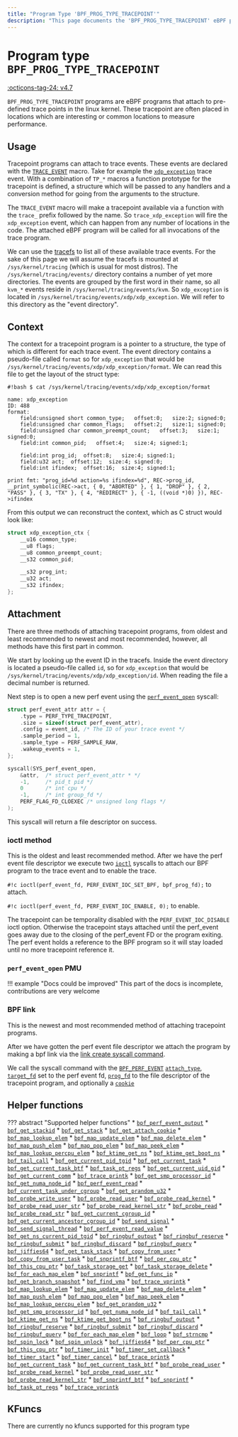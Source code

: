 ```yaml
---
title: "Program Type 'BPF_PROG_TYPE_TRACEPOINT'"
description: "This page documents the 'BPF_PROG_TYPE_TRACEPOINT' eBPF program type, including its definition, usage, program types that can use it, and examples."
---
```

# Program type `BPF_PROG_TYPE_TRACEPOINT`

<!-- [FEATURE_TAG](BPF_PROG_TYPE_TRACEPOINT) -->
[:octicons-tag-24: v4.7](https://github.com/torvalds/linux/commit/98b5c2c65c2951772a8fc661f50d675e450e8bce)
<!-- [/FEATURE_TAG] -->

`BPF_PROG_TYPE_TRACEPOINT` programs are eBPF programs that attach to pre-defined trace points in the linux kernel. These tracepoint are often placed in locations which are interesting or common locations to measure performance.

## Usage

Tracepoint programs can attach to trace events. These events are declared with the [`TRACE_EVENT`](https://elixir.bootlin.com/linux/v6.2.2/source/include/linux/tracepoint.h#L436) macro. Take for example the [`xdp_exception`](https://elixir.bootlin.com/linux/v6.2.2/source/include/trace/events/xdp.h#L28) trace event. With a combination of `TP_*` macros a function prototype for the tracepoint is defined, a structure which will be passed to any handlers and a conversion method for going from the arguments to the structure. 

The `TRACE_EVENT` macro will make a tracepoint available via a function with the `trace_` prefix followed by the name. So `trace_xdp_exception` will fire the `xdp_exception` event, which can happen from any number of locations in the code. The attached eBPF program will be called for all invocations of the trace program.

We can use the [tracefs](https://www.kernel.org/doc/Documentation/trace/ftrace.txt) to list all of these available trace events. For the sake of this page we will assume the tracefs is mounted at `/sys/kernel/tracing` (which is usual for most distros). The `/sys/kernel/tracing/events/` directory contains a number of yet more directories. The events are grouped by the first word in their name, so all `kvm_*` events reside in `/sys/kernel/tracing/events/kvm`. So `xdp_exception` is located in `/sys/kernel/tracing/events/xdp/xdp_exception`. We will refer to this directory as the "event directory".

## Context

The context for a tracepoint program is a pointer to a structure, the type of which is different for each trace event. The event directory contains a pseudo-file called `format` so for `xdp_exception` that would be `/sys/kernel/tracing/events/xdp/xdp_exception/format`. We can read this file to get the layout of the struct type:

`#!bash $ cat /sys/kernel/tracing/events/xdp/xdp_exception/format`
```
name: xdp_exception
ID: 488
format:
	field:unsigned short common_type;	offset:0;	size:2;	signed:0;
	field:unsigned char common_flags;	offset:2;	size:1;	signed:0;
	field:unsigned char common_preempt_count;	offset:3;	size:1;	signed:0;
	field:int common_pid;	offset:4;	size:4;	signed:1;

	field:int prog_id;	offset:8;	size:4;	signed:1;
	field:u32 act;	offset:12;	size:4;	signed:0;
	field:int ifindex;	offset:16;	size:4;	signed:1;

print fmt: "prog_id=%d action=%s ifindex=%d", REC->prog_id, __print_symbolic(REC->act, { 0, "ABORTED" }, { 1, "DROP" }, { 2, "PASS" }, { 3, "TX" }, { 4, "REDIRECT" }, { -1, ((void *)0) }), REC->ifindex
```

From this output we can reconstruct the context, which as C struct would look like:

```c
struct xdp_exception_ctx {
    __u16 common_type;
    __u8 flags;
    __u8 common_preempt_count;
    __s32 common_pid;

    __s32 prog_int;
    __u32 act;
    __s32 ifindex;
};
```

## Attachment

There are three methods of attaching tracepoint programs, from oldest and least recommended to newest and most recommended, however, all methods have this first part in common. 

We start by looking up the event ID in the tracefs. Inside the event directory is located a pseudo-file called `id`, so for `xdp_exception` that would be `/sys/kernel/tracing/events/xdp/xdp_exception/id`. When reading the file a decimal number is returned.

Next step is to open a new perf event using the [`perf_event_open`](https://man7.org/linux/man-pages/man2/perf_event_open.2.html) syscall:

```c
struct perf_event_attr attr = {
    .type = PERF_TYPE_TRACEPOINT,
    .size = sizeof(struct perf_event_attr),
    .config = event_id, /* The ID of your trace event */
    .sample_period = 1,
    .sample_type = PERF_SAMPLE_RAW,
    .wakeup_events = 1,
};

syscall(SYS_perf_event_open, 
    &attr,  /* struct perf_event_attr * */
    -1,     /* pid_t pid */
    0       /* int cpu */
    -1,     /* int group_fd */
    PERF_FLAG_FD_CLOEXEC /* unsigned long flags */
);
```

This syscall will return a file descriptor on success. 

### ioctl method

This is the oldest and least recommended method. After we have the perf event file descriptor we execute two [`ioctl`](https://man7.org/linux/man-pages/man2/ioctl.2.html) syscalls to attach our BPF program to the trace event and to enable the trace.

`#!c ioctl(perf_event_fd, PERF_EVENT_IOC_SET_BPF, bpf_prog_fd);` to attach.

`#!c ioctl(perf_event_fd, PERF_EVENT_IOC_ENABLE, 0);` to enable.

The tracepoint can be temporality disabled with the `PERF_EVENT_IOC_DISABLE` ioctl option. Otherwise the tracepoint stays attached until the perf_event goes away due to the closing of the perf_event FD or the program exiting. The perf event holds a reference to the BPF program so it will stay loaded until no more tracepoint reference it.

### `perf_event_open` PMU

!!! example "Docs could be improved"
    This part of the docs is incomplete, contributions are very welcome

### BPF link

This is the newest and most recommended method of attaching tracepoint programs. 

After we have gotten the perf event file descriptor we attach the program by making a bpf link via the [link create syscall command](../syscall/BPF_LINK_CREATE.md).

We call the syscall command with the [`BPF_PERF_EVENT`](../syscall/BPF_LINK_CREATE.md#bpf_perf_event) [`attach_type`](../syscall/BPF_LINK_CREATE.md#attach_type), [`target_fd`](../syscall/BPF_LINK_CREATE.md#target_fd) set to the perf event fd, [`prog_fd`](../syscall/BPF_LINK_CREATE.md#prog_fd) to the file descriptor of the tracepoint program, and optionally a [`cookie`](../syscall/BPF_LINK_CREATE.md#cookie)

## Helper functions

<!-- DO NOT EDIT MANUALLY -->
<!-- [PROG_HELPER_FUNC_REF] -->
??? abstract "Supported helper functions"
    * [`bpf_perf_event_output`](../helper-function/bpf_perf_event_output.md)
    * [`bpf_get_stackid`](../helper-function/bpf_get_stackid.md)
    * [`bpf_get_stack`](../helper-function/bpf_get_stack.md)
    * [`bpf_get_attach_cookie`](../helper-function/bpf_get_attach_cookie.md)
    * [`bpf_map_lookup_elem`](../helper-function/bpf_map_lookup_elem.md)
    * [`bpf_map_update_elem`](../helper-function/bpf_map_update_elem.md)
    * [`bpf_map_delete_elem`](../helper-function/bpf_map_delete_elem.md)
    * [`bpf_map_push_elem`](../helper-function/bpf_map_push_elem.md)
    * [`bpf_map_pop_elem`](../helper-function/bpf_map_pop_elem.md)
    * [`bpf_map_peek_elem`](../helper-function/bpf_map_peek_elem.md)
    * [`bpf_map_lookup_percpu_elem`](../helper-function/bpf_map_lookup_percpu_elem.md)
    * [`bpf_ktime_get_ns`](../helper-function/bpf_ktime_get_ns.md)
    * [`bpf_ktime_get_boot_ns`](../helper-function/bpf_ktime_get_boot_ns.md)
    * [`bpf_tail_call`](../helper-function/bpf_tail_call.md)
    * [`bpf_get_current_pid_tgid`](../helper-function/bpf_get_current_pid_tgid.md)
    * [`bpf_get_current_task`](../helper-function/bpf_get_current_task.md)
    * [`bpf_get_current_task_btf`](../helper-function/bpf_get_current_task_btf.md)
    * [`bpf_task_pt_regs`](../helper-function/bpf_task_pt_regs.md)
    * [`bpf_get_current_uid_gid`](../helper-function/bpf_get_current_uid_gid.md)
    * [`bpf_get_current_comm`](../helper-function/bpf_get_current_comm.md)
    * [`bpf_trace_printk`](../helper-function/bpf_trace_printk.md)
    * [`bpf_get_smp_processor_id`](../helper-function/bpf_get_smp_processor_id.md)
    * [`bpf_get_numa_node_id`](../helper-function/bpf_get_numa_node_id.md)
    * [`bpf_perf_event_read`](../helper-function/bpf_perf_event_read.md)
    * [`bpf_current_task_under_cgroup`](../helper-function/bpf_current_task_under_cgroup.md)
    * [`bpf_get_prandom_u32`](../helper-function/bpf_get_prandom_u32.md)
    * [`bpf_probe_write_user`](../helper-function/bpf_probe_write_user.md)
    * [`bpf_probe_read_user`](../helper-function/bpf_probe_read_user.md)
    * [`bpf_probe_read_kernel`](../helper-function/bpf_probe_read_kernel.md)
    * [`bpf_probe_read_user_str`](../helper-function/bpf_probe_read_user_str.md)
    * [`bpf_probe_read_kernel_str`](../helper-function/bpf_probe_read_kernel_str.md)
    * [`bpf_probe_read`](../helper-function/bpf_probe_read.md)
    * [`bpf_probe_read_str`](../helper-function/bpf_probe_read_str.md)
    * [`bpf_get_current_cgroup_id`](../helper-function/bpf_get_current_cgroup_id.md)
    * [`bpf_get_current_ancestor_cgroup_id`](../helper-function/bpf_get_current_ancestor_cgroup_id.md)
    * [`bpf_send_signal`](../helper-function/bpf_send_signal.md)
    * [`bpf_send_signal_thread`](../helper-function/bpf_send_signal_thread.md)
    * [`bpf_perf_event_read_value`](../helper-function/bpf_perf_event_read_value.md)
    * [`bpf_get_ns_current_pid_tgid`](../helper-function/bpf_get_ns_current_pid_tgid.md)
    * [`bpf_ringbuf_output`](../helper-function/bpf_ringbuf_output.md)
    * [`bpf_ringbuf_reserve`](../helper-function/bpf_ringbuf_reserve.md)
    * [`bpf_ringbuf_submit`](../helper-function/bpf_ringbuf_submit.md)
    * [`bpf_ringbuf_discard`](../helper-function/bpf_ringbuf_discard.md)
    * [`bpf_ringbuf_query`](../helper-function/bpf_ringbuf_query.md)
    * [`bpf_jiffies64`](../helper-function/bpf_jiffies64.md)
    * [`bpf_get_task_stack`](../helper-function/bpf_get_task_stack.md)
    * [`bpf_copy_from_user`](../helper-function/bpf_copy_from_user.md)
    * [`bpf_copy_from_user_task`](../helper-function/bpf_copy_from_user_task.md)
    * [`bpf_snprintf_btf`](../helper-function/bpf_snprintf_btf.md)
    * [`bpf_per_cpu_ptr`](../helper-function/bpf_per_cpu_ptr.md)
    * [`bpf_this_cpu_ptr`](../helper-function/bpf_this_cpu_ptr.md)
    * [`bpf_task_storage_get`](../helper-function/bpf_task_storage_get.md)
    * [`bpf_task_storage_delete`](../helper-function/bpf_task_storage_delete.md)
    * [`bpf_for_each_map_elem`](../helper-function/bpf_for_each_map_elem.md)
    * [`bpf_snprintf`](../helper-function/bpf_snprintf.md)
    * [`bpf_get_func_ip`](../helper-function/bpf_get_func_ip.md)
    * [`bpf_get_branch_snapshot`](../helper-function/bpf_get_branch_snapshot.md)
    * [`bpf_find_vma`](../helper-function/bpf_find_vma.md)
    * [`bpf_trace_vprintk`](../helper-function/bpf_trace_vprintk.md)
    * [`bpf_map_lookup_elem`](../helper-function/bpf_map_lookup_elem.md)
    * [`bpf_map_update_elem`](../helper-function/bpf_map_update_elem.md)
    * [`bpf_map_delete_elem`](../helper-function/bpf_map_delete_elem.md)
    * [`bpf_map_push_elem`](../helper-function/bpf_map_push_elem.md)
    * [`bpf_map_pop_elem`](../helper-function/bpf_map_pop_elem.md)
    * [`bpf_map_peek_elem`](../helper-function/bpf_map_peek_elem.md)
    * [`bpf_map_lookup_percpu_elem`](../helper-function/bpf_map_lookup_percpu_elem.md)
    * [`bpf_get_prandom_u32`](../helper-function/bpf_get_prandom_u32.md)
    * [`bpf_get_smp_processor_id`](../helper-function/bpf_get_smp_processor_id.md)
    * [`bpf_get_numa_node_id`](../helper-function/bpf_get_numa_node_id.md)
    * [`bpf_tail_call`](../helper-function/bpf_tail_call.md)
    * [`bpf_ktime_get_ns`](../helper-function/bpf_ktime_get_ns.md)
    * [`bpf_ktime_get_boot_ns`](../helper-function/bpf_ktime_get_boot_ns.md)
    * [`bpf_ringbuf_output`](../helper-function/bpf_ringbuf_output.md)
    * [`bpf_ringbuf_reserve`](../helper-function/bpf_ringbuf_reserve.md)
    * [`bpf_ringbuf_submit`](../helper-function/bpf_ringbuf_submit.md)
    * [`bpf_ringbuf_discard`](../helper-function/bpf_ringbuf_discard.md)
    * [`bpf_ringbuf_query`](../helper-function/bpf_ringbuf_query.md)
    * [`bpf_for_each_map_elem`](../helper-function/bpf_for_each_map_elem.md)
    * [`bpf_loop`](../helper-function/bpf_loop.md)
    * [`bpf_strncmp`](../helper-function/bpf_strncmp.md)
    * [`bpf_spin_lock`](../helper-function/bpf_spin_lock.md)
    * [`bpf_spin_unlock`](../helper-function/bpf_spin_unlock.md)
    * [`bpf_jiffies64`](../helper-function/bpf_jiffies64.md)
    * [`bpf_per_cpu_ptr`](../helper-function/bpf_per_cpu_ptr.md)
    * [`bpf_this_cpu_ptr`](../helper-function/bpf_this_cpu_ptr.md)
    * [`bpf_timer_init`](../helper-function/bpf_timer_init.md)
    * [`bpf_timer_set_callback`](../helper-function/bpf_timer_set_callback.md)
    * [`bpf_timer_start`](../helper-function/bpf_timer_start.md)
    * [`bpf_timer_cancel`](../helper-function/bpf_timer_cancel.md)
    * [`bpf_trace_printk`](../helper-function/bpf_trace_printk.md)
    * [`bpf_get_current_task`](../helper-function/bpf_get_current_task.md)
    * [`bpf_get_current_task_btf`](../helper-function/bpf_get_current_task_btf.md)
    * [`bpf_probe_read_user`](../helper-function/bpf_probe_read_user.md)
    * [`bpf_probe_read_kernel`](../helper-function/bpf_probe_read_kernel.md)
    * [`bpf_probe_read_user_str`](../helper-function/bpf_probe_read_user_str.md)
    * [`bpf_probe_read_kernel_str`](../helper-function/bpf_probe_read_kernel_str.md)
    * [`bpf_snprintf_btf`](../helper-function/bpf_snprintf_btf.md)
    * [`bpf_snprintf`](../helper-function/bpf_snprintf.md)
    * [`bpf_task_pt_regs`](../helper-function/bpf_task_pt_regs.md)
    * [`bpf_trace_vprintk`](../helper-function/bpf_trace_vprintk.md)
<!-- [/PROG_HELPER_FUNC_REF] -->

## KFuncs

<!-- [PROG_KFUNC_REF] -->
There are currently no kfuncs supported for this program type
<!-- [/PROG_KFUNC_REF] -->
